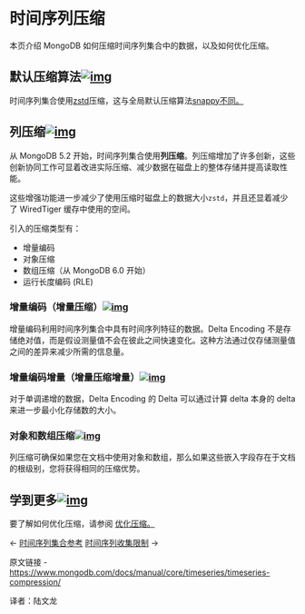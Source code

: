 # 时间序列压缩 

本页介绍 MongoDB 如何压缩时间序列集合中的数据，以及如何优化压缩。

## 默认压缩算法[![img](https://www.mongodb.com/docs/manual/assets/link.svg)](https://www.mongodb.com/docs/manual/core/timeseries/timeseries-compression/#default-compression-algorithm)

时间序列集合使用[zstd](https://www.mongodb.com/docs/manual/reference/glossary/#std-term-zstd)压缩，这与全局默认压缩算法[snappy不同。](https://www.mongodb.com/docs/manual/reference/glossary/#std-term-snappy)

## 列压缩[![img](https://www.mongodb.com/docs/manual/assets/link.svg)](https://www.mongodb.com/docs/manual/core/timeseries/timeseries-compression/#column-compression)

从 MongoDB 5.2 开始，时间序列集合使用**列压缩**。列压缩增加了许多创新，这些创新协同工作可显着改进实际压缩、减少数据在磁盘上的整体存储并提高读取性能。

这些增强功能进一步减少了使用压缩时磁盘上的数据大小`zstd`，并且还显着减少了 WiredTiger 缓存中使用的空间。

引入的压缩类型有：

- 增量编码
- 对象压缩
- 数组压缩（从 MongoDB 6.0 开始）
- 运行长度编码 (RLE)

### 增量编码（增量压缩）[![img](https://www.mongodb.com/docs/manual/assets/link.svg)](https://www.mongodb.com/docs/manual/core/timeseries/timeseries-compression/#delta-encoding--delta-compression-)

增量编码利用时间序列集合中具有时间序列特征的数据。Delta Encoding 不是存储绝对值，而是假设测量值不会在彼此之间快速变化。这种方法通过仅存储测量值之间的差异来减少所需的信息量。

### 增量编码增量（增量压缩增量）[![img](https://www.mongodb.com/docs/manual/assets/link.svg)](https://www.mongodb.com/docs/manual/core/timeseries/timeseries-compression/#delta-of-delta-encoding--delta-of-delta-compression-)

对于单调递增的数据，Delta Encoding 的 Delta 可以通过计算 delta 本身的 delta 来进一步最小化存储数的大小。

### 对象和数组压缩[![img](https://www.mongodb.com/docs/manual/assets/link.svg)](https://www.mongodb.com/docs/manual/core/timeseries/timeseries-compression/#object-and-array-compression)

列压缩可确保如果您在文档中使用对象和数组，那么如果这些嵌入字段存在于文档的根级别，您将获得相同的压缩优势。

## 学到更多[![img](https://www.mongodb.com/docs/manual/assets/link.svg)](https://www.mongodb.com/docs/manual/core/timeseries/timeseries-compression/#learn-more)

要了解如何优化压缩，请参阅 [优化压缩。](https://www.mongodb.com/docs/manual/core/timeseries/timeseries-best-practices/#std-label-tsc-best-practice-optimize-compression)

←  [时间序列集合参考](https://www.mongodb.com/docs/manual/core/timeseries/timeseries-reference/)   [时间序列收集限制](https://www.mongodb.com/docs/manual/core/timeseries/timeseries-limitations/) →

原文链接 -https://www.mongodb.com/docs/manual/core/timeseries/timeseries-compression/

译者：陆文龙